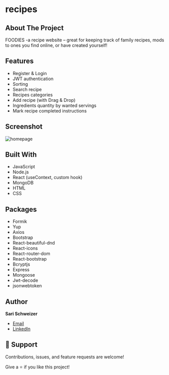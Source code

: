 # recipes

## About The Project
FOODIES -a  recipe website – great for keeping track of family recipes, mods to ones you find online, or have created yourself!

## Features

- Register & Login
- JWT authentication
- Sorting
- Search recipe
- Recipes categories
- Add recipe (with Drag & Drop)
- Ingredients quantity by wanted servings
- Mark recipe completed instructions

## Screenshot
![homepage](https://user-images.githubusercontent.com/84671041/146287568-b0676213-8062-40aa-bfa8-babb84c418f8.png)

## Built With

- JavaScript
- Node.js
- React (useContext, custom hook)
- MongoDB
- HTML
- CSS

## Packages

- Formik
- Yup
- Axios
- Bootstrap
- React-beautiful-dnd
- React-icons
- React-router-dom
- React-bootstrap
- Bcryptjs
- Express
- Mongoose
- Jwt-decode
- jsonwebtoken


## Author

**Sari Schweizer**

- [Email](mailto:sari2270@gmail.com?subject=Hi "Hi!")
- [LinkedIn](https://linkedin.com/in/sarischweizer/ "Welcome")

## 🤝 Support

Contributions, issues, and feature requests are welcome!

Give a ⭐️ if you like this project!
